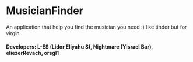 # MusicianFinder
An application that help you find the musician you need :)
like tinder but for virgin..
#### Developers: L-ES (Lidor Eliyahu S), Nightmare (Yisrael Bar), eliezerRevach, orsgl1

